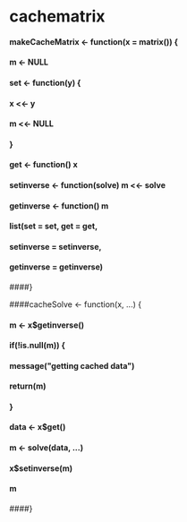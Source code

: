 # cachematrix
#### makeCacheMatrix <- function(x = matrix()) {
####    m <- NULL
####    set <- function(y) {
####    x <<- y
####   m <<- NULL
####  }
####  get <- function() x
####    setinverse <- function(solve) m <<- solve
####    getinverse <- function() m
####    list(set = set, get = get,
####       setinverse = setinverse,
####       getinverse = getinverse)
####}

####cacheSolve <- function(x, ...) {
####    m <- x$getinverse()
####  if(!is.null(m)) {
####    message("getting cached data")
####    return(m)
####  }
####   data <- x$get()
####   m <- solve(data, ...)
####   x$setinverse(m)
####   m
####}
